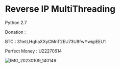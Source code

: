 
# Reverse IP MultiThreading 
Python 2.7

Donation :

BTC : 31mtLHqhaXXyCMnT2EU73U8fwYwigiEEU1

Perfect Money : U22270614

![IMG_20230109_140146](https://user-images.githubusercontent.com/59664965/211256273-248d1c96-f094-47e5-b49d-8a578a6c7dca.jpg)
